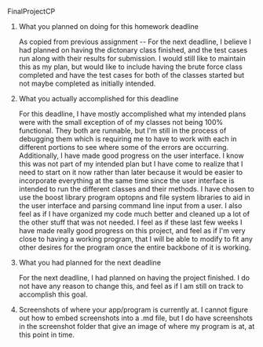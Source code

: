 FinalProjectCP

1. What you planned on doing for this homework deadline

	As copied from previous assignment -- For the next deadline, I believe
	I had planned on having the dictonary class finished, and the test cases 
	run along with their results for submission. I would still like to maintain
	this as my plan, but would like to include having the brute force class 
	completed and have the test cases for both of the classes started but not 
	maybe completed as initially intended. 

2. What you actually accomplished for this deadline

	For this deadline, I have mostly accomplished what my intended plans were
	with the small exception of of my classes not being 100% functional. They
	both are runnable, but I'm still in the process of debugging them which is
	requiring me to have to work with each in different portions to see where 
	some of the errors are occurring. Additionally, I have made good progress
	on the user interface. I know this was not part of my intended plan but I 
	have come to realize that I need to start on it now rather than later 
	because it would be easier to incorporate everything at the same time since
	the user interface is intended to run the different classes and their methods.
	I have chosen to use the boost library program optopns and file system libraries
	to aid in the user interface and parsing command line input from a user. I also 
	feel as if I have organized my code much better and cleaned up a lot of the 
	other stuff that was not needed. I feel as if these last few weeks I have made
	really good progress on this project, and feel as if I'm very close to having
	a working program, that I will be able to modify to fit any other desires for 
	the program once the entire backbone of it is working. 

3. What you had planned for the next deadline

	For the next deadline, I had planned on having the project finished. I do not 
	have any reason to change this, and feel as if I am still on track to accomplish
	this goal. 

4. Screenshots of where your app/program is currently at. 
   	I cannot figure out how to embed screenshots into a .md file, but I do have screenshots
   	in the screenshot folder that give an image of where my program is at, at this point
   	in time.
